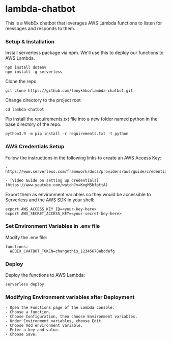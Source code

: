 # lambda-chatbot

This is a WebEx chatbot that leverages AWS Lambda functions to listen for messages and responds to them.

### Setup & Installation

Install serverless package via npm. We'll use this to deploy our functions to AWS Lambda.

```
npm install dotenv
npm install -g serverless
```
Clone the repo

```
git clone https://github.com/tonykhbo/lambda-chatbot.git
```

Change directory to the project root 

```
cd lambda-chatbot
```

Pip install the requirements.txt file into a new folder named python in the base directory of the repo.

```
python3.9 -m pip install -r requirements.txt -t python
```

### AWS Credentials Setup

Follow the instructions in the following links to create an AWS Access Key: 

    - https://www.serverless.com/framework/docs/providers/aws/guide/credentials

    - [Video Guide on setting up credentials](https://www.youtube.com/watch?v=KngM5bfpttA)

Export them as environment variables so they would be accessible to Serverless and the AWS SDK in your shell:

```
export AWS_ACCESS_KEY_ID=<your-key-here>
export AWS_SECRET_ACCESS_KEY=<your-secret-key-here>
```

### Set Environment Variables in .env file

Modify the .env file: 

```
functions:
  WEBEX_CHATBOT_TOKEN=changethis_12345678abcdefg
```

### Deploy

Deploy the functions to AWS Lambda:

```
serverless deploy
```

### Modifying Environment variables after Deployment

    - Open the Functions page of the Lambda console.
    - Choose a function.
    - Choose Configuration, then choose Environment variables.
    - Under Environment variables, choose Edit.
    - Choose Add environment variable.
    - Enter a key and value.
    - Choose Save.
